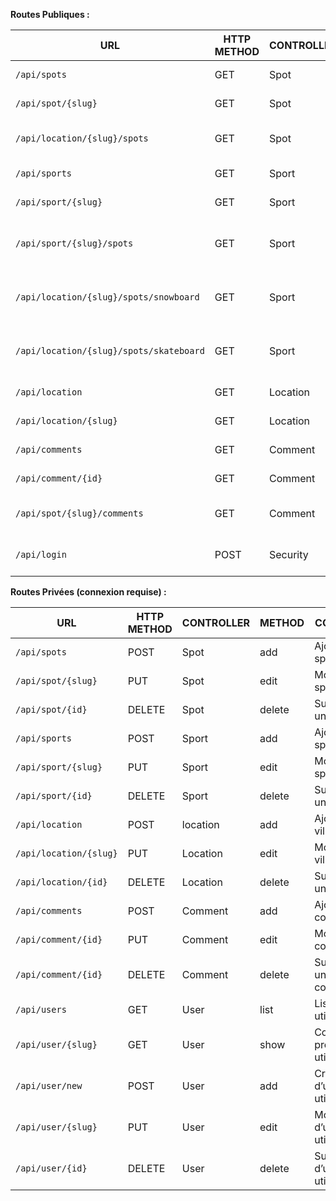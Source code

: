 **Routes Publiques :**

| URL | HTTP METHOD | CONTROLLER | METHOD | COMMENTS |
| --- | --- | --- | --- | --- |
| `/api/spots` | GET | Spot | list | Lister tous les spots |
| `/api/spot/{slug}` | GET | Spot | show | Accéder à un spot |
| `/api/location/{slug}/spots` | GET | Spot | spotByLocation | Lister tous les spots d’une ville |
| `/api/sports` | GET | Sport | list | Lister tous les sports |
| `/api/sport/{slug}` | GET | Sport | show | Accéder à un sport |
| `/api/sport/{slug}/spots` | GET | Sport | listBySport | Lister tous les spots en fonction du sport |
| `/api/location/{slug}/spots/snowboard` | GET | Sport | listSnow | Lister tous les spots de snowboard d’une ville |
| `/api/location/{slug}/spots/skateboard` | GET | Sport | listSkate | Lister tous les spots de skateboard d’une ville |
| `/api/location` | GET | Location | list |  Lister toutes les villes |
| `/api/location/{slug}` | GET | Location | show | Accéder à une ville |
| `/api/comments` | GET | Comment | list | Lister tous les commentaires |
| `/api/comment/{id}` | GET | Comment | show | Accéder à un commentaires |
| `/api/spot/{slug}/comments` | GET | Comment | listBySpot | Lister les commentaires d’un spot |
| `/api/login` | POST | Security | login | Connexion d’un utilisateur |

**Routes Privées (connexion requise) :**

| URL | HTTP METHOD | CONTROLLER | METHOD | COMMENTS |
| --- | --- | --- | --- | --- |
| `/api/spots` | POST | Spot | add | Ajouter un spot |
| `/api/spot/{slug}` | PUT | Spot | edit | Modifier un spot |
| `/api/spot/{id}` | DELETE | Spot | delete | Supprimer un spot |
| `/api/sports` | POST | Sport | add | Ajouter un sport |
| `/api/sport/{slug}` | PUT | Sport | edit | Modifier un sport |
| `/api/sport/{id}` | DELETE | Sport | delete | Supprimer un sport |
| `/api/location` | POST | location | add | Ajouter une ville |
| `/api/location/{slug}` | PUT | Location | edit | Modifier une ville |
| `/api/location/{id}` | DELETE | Location | delete | Supprimer une ville |
| `/api/comments` | POST | Comment | add | Ajouter un commentaire |
| `/api/comment/{id}` | PUT | Comment | edit | Modifier un commentaire |
| `/api/comment/{id}` | DELETE | Comment | delete | Supprimer un commentaire |
| `/api/users` | GET | User | list | Lister les utilisateurs |
| `/api/user/{slug}` | GET | User | show | Consulter un profil utilisateur |
| `/api/user/new` | POST | User | add | Création d’un utilisateur |
| `/api/user/{slug}` | PUT | User | edit | Modification d’un utilisateur |
| `/api/user/{id}` | DELETE | User | delete | Suppression d’un utilisateur |
